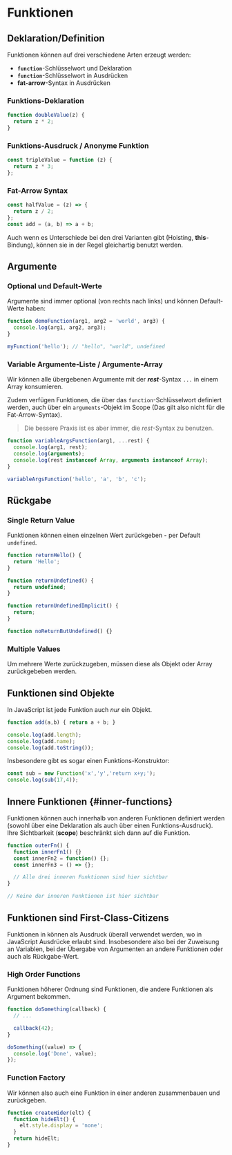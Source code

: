 # Funktionen

## Deklaration/Definition

Funktionen können auf drei verschiedene Arten erzeugt werden:

- **`function`**-Schlüsselwort und Deklaration
- **`function`**-Schlüsselwort in Ausdrücken
- **fat-arrow**-Syntax in Ausdrücken

### Funktions-Deklaration

```js
function doubleValue(z) {
  return z * 2;
}
```

### Funktions-Ausdruck / Anonyme Funktion

```js
const tripleValue = function (z) {
  return z * 3;
};
```

### Fat-Arrow Syntax

```js
const halfValue = (z) => {
  return z / 2;
};
const add = (a, b) => a + b;
```

Auch wenn es Unterschiede bei den drei Varianten gibt (Hoisting, **this**-Bindung), können sie in der Regel gleichartig benutzt werden.

## Argumente

### Optional und Default-Werte

Argumente sind immer optional (von rechts nach links) und können Default-Werte haben:

```js
function demoFunction(arg1, arg2 = 'world', arg3) {
  console.log(arg1, arg2, arg3);
}

myFunction('hello'); // "hello", "world", undefined
```

### Variable Argumente-Liste / Argumente-Array

Wir können alle übergebenen Argumente mit der **_rest_**-Syntax `...` in einem Array konsumieren.

Zudem verfügen Funktionen, die über das `function`-Schlüsselwort definiert werden, auch über ein `arguments`-Objekt im Scope (Das gilt also nicht für die Fat-Arrow-Syntax).

> Die bessere Praxis ist es aber immer, die _rest_-Syntax zu benutzen.

```js
function variableArgsFunction(arg1, ...rest) {
  console.log(arg1, rest);
  console.log(arguments);
  console.log(rest instanceof Array, arguments instanceof Array);
}

variableArgsFunction('hello', 'a', 'b', 'c');
```

## Rückgabe

### Single Return Value

Funktionen können einen einzelnen Wert zurückgeben - per Default `undefined`.

```js copy
function returnHello() {
  return 'Hello';
}

function returnUndefined() {
  return undefined;
}

function returnUndefinedImplicit() {
  return;
}

function noReturnButUndefined() {}
```

### Multiple Values

Um mehrere Werte zurückzugeben, müssen diese als Objekt oder Array zurückgebeben werden.

## Funktionen sind Objekte

In JavaScript ist jede Funktion auch *nur* ein Objekt.

```js
function add(a,b) { return a + b; }

console.log(add.length);
console.log(add.name);
console.log(add.toString());
```

Insbesondere gibt es sogar einen Funktions-Konstruktor:

```js
const sub = new Function('x','y','return x+y;');
console.log(sub(17,4));
```

## Innere Funktionen {#inner-functions}

Funktionen können auch innerhalb von anderen Funktionen definiert werden (sowohl über eine
Deklaration als auch über einen Funktions-Ausdruck). Ihre Sichtbarkeit (**scope**) beschränkt
sich dann auf die Funktion.

```js
function outerFn() {
  function innerFn1() {}
  const innerFn2 = function() {};
  const innerFn3 = () => {};

  // Alle drei inneren Funktionen sind hier sichtbar
}

// Keine der inneren Funktionen ist hier sichtbar
```

## Funktionen sind First-Class-Citizens

Funktionen in können als Ausdruck überall verwendet werden, wo in JavaScript Ausdrücke
erlaubt sind. Insobesondere also bei der Zuweisung an Variablen, bei der Übergabe von
Argumenten an andere Funktionen oder auch als Rückgabe-Wert.

### High Order Functions

Funktionen höherer Ordnung sind Funktionen, die andere Funktionen als Argument bekommen.

```js
function doSomething(callback) {
  // ...

  callback(42);
}

doSomething((value) => {
  console.log('Done', value);
});
```

### Function Factory

Wir können also auch eine Funktion in einer anderen zusammenbauen und zurückgeben.

```js
function createHider(elt) {
  function hideElt() {
    elt.style.display = 'none';
  }
  return hideElt;
}
```
